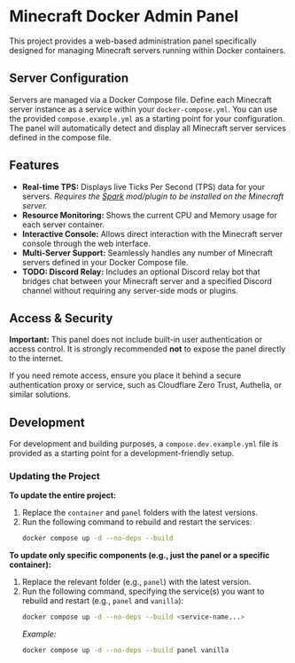 # Minecraft Docker Admin Panel

This project provides a web-based administration panel specifically designed for managing Minecraft servers running within Docker containers.

## Server Configuration

Servers are managed via a Docker Compose file. Define each Minecraft server instance as a service within your `docker-compose.yml`. You can use the provided `compose.example.yml` as a starting point for your configuration. The panel will automatically detect and display all Minecraft server services defined in the compose file.

## Features

*   **Real-time TPS:** Displays live Ticks Per Second (TPS) data for your servers. *Requires the [Spark](https://spark.lucko.me/) mod/plugin to be installed on the Minecraft server.*
*   **Resource Monitoring:** Shows the current CPU and Memory usage for each server container.
*   **Interactive Console:** Allows direct interaction with the Minecraft server console through the web interface.
*   **Multi-Server Support:** Seamlessly handles any number of Minecraft servers defined in your Docker Compose file.
*   **TODO: Discord Relay:** Includes an optional Discord relay bot that bridges chat between your Minecraft server and a specified Discord channel without requiring any server-side mods or plugins.

## Access & Security

**Important:** This panel does not include built-in user authentication or access control. It is strongly recommended **not** to expose the panel directly to the internet.

If you need remote access, ensure you place it behind a secure authentication proxy or service, such as Cloudflare Zero Trust, Authelia, or similar solutions.

## Development

For development and building purposes, a `compose.dev.example.yml` file is provided as a starting point for a development-friendly setup.

### Updating the Project

**To update the entire project:**

1.  Replace the `container` and `panel` folders with the latest versions.
2.  Run the following command to rebuild and restart the services:
    ```bash
    docker compose up -d --no-deps --build
    ```

**To update only specific components (e.g., just the panel or a specific container):**

1.  Replace the relevant folder (e.g., `panel`) with the latest version.
2.  Run the following command, specifying the service(s) you want to rebuild and restart (e.g., `panel` and `vanilla`):
    ```bash
    docker compose up -d --no-deps --build <service-name...>
    ```
    *Example:*
    ```bash
    docker compose up -d --no-deps --build panel vanilla
    ```